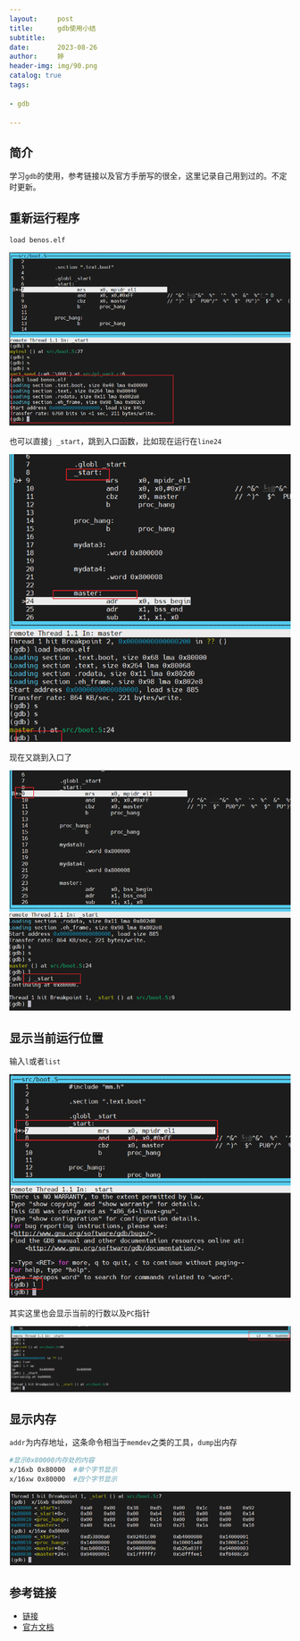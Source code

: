 ```yaml
---
layout:     post   				   
title:     	gdb使用小结			 
subtitle:  
date:       2023-08-26				
author:     婷                              
header-img: img/90.png 	
catalog: true 						
tags:								

- gdb

---
```






## 简介

学习`gdb`的使用，参考链接以及官方手册写的很全，这里记录自己用到过的。不定时更新。



## 重新运行程序

```bash
load benos.elf
```



![image-20230824203730348](https://raw.githubusercontent.com/copyright1999/image-typora-markdown/main/gdb_learn/image-20230824203730348.png)



也可以直接`j _start`，跳到入口函数，比如现在运行在`line24`

![image-20230826201600090](https://raw.githubusercontent.com/copyright1999/image-typora-markdown/main/gdb_learn/image-20230826201600090.png)

现在又跳到入口了

![image-20230826201635950](https://raw.githubusercontent.com/copyright1999/image-typora-markdown/main/gdb_learn/image-20230826201635950.png)



## 显示当前运行位置

输入`l`或者`list`

![image-20230824204123841](https://raw.githubusercontent.com/copyright1999/image-typora-markdown/main/gdb_learn/image-20230824204123841.png)



其实这里也会显示当前的行数以及`PC`指针

![image-20230826163917372](https://raw.githubusercontent.com/copyright1999/image-typora-markdown/main/gdb_learn/image-20230826163917372.png)







## 显示内存

`addr`为内存地址，这条命令相当于`memdev`之类的工具，`dump`出内存

```bash
#显示0x80000内存处的内容
x/16xb 0x80000  #单个字节显示
x/16xw 0x80000  #四个字节显示
```



![image-20230826111557106](https://raw.githubusercontent.com/copyright1999/image-typora-markdown/main/gdb_learn/image-20230826111557106.png)





## 参考链接

- [链接](https://wizardforcel.gitbooks.io/100-gdb-tips/content/examine-memory.html)
- [官方文档](https://sourceware.org/gdb/onlinedocs/gdb/)
